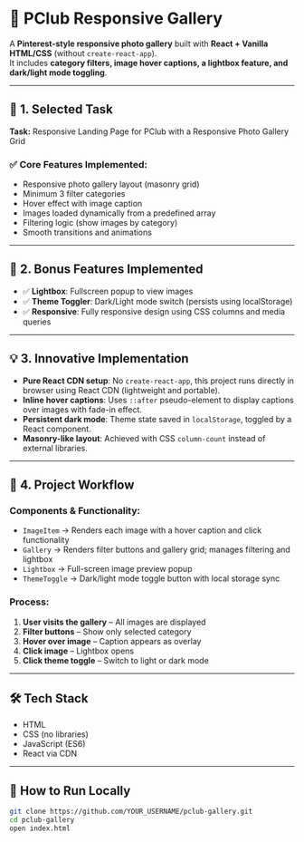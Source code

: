 # 📸 PClub Responsive Gallery

A **Pinterest-style responsive photo gallery** built with **React + Vanilla HTML/CSS** (without `create-react-app`).  
It includes **category filters, image hover captions, a lightbox feature, and dark/light mode toggling**.

---

## 🚀 1. Selected Task
**Task:** Responsive Landing Page for PClub with a Responsive Photo Gallery Grid

### ✅ Core Features Implemented:
- Responsive photo gallery layout (masonry grid)
- Minimum 3 filter categories
- Hover effect with image caption
- Images loaded dynamically from a predefined array
- Filtering logic (show images by category)
- Smooth transitions and animations

---

## 🎁 2. Bonus Features Implemented
- ✅ **Lightbox**: Fullscreen popup to view images
- ✅ **Theme Toggler**: Dark/Light mode switch (persists using localStorage)
- ✅ **Responsive**: Fully responsive design using CSS columns and media queries

---

## 💡 3. Innovative Implementation
- **Pure React CDN setup**: No `create-react-app`, this project runs directly in browser using React CDN (lightweight and portable).
- **Inline hover captions**: Uses `::after` pseudo-element to display captions over images with fade-in effect.
- **Persistent dark mode**: Theme state saved in `localStorage`, toggled by a React component.
- **Masonry-like layout**: Achieved with CSS `column-count` instead of external libraries.

---


## 🔁 4. Project Workflow

### Components & Functionality:
- `ImageItem` → Renders each image with a hover caption and click functionality
- `Gallery` → Renders filter buttons and gallery grid; manages filtering and lightbox
- `Lightbox` → Full-screen image preview popup
- `ThemeToggle` → Dark/light mode toggle button with local storage sync

### Process:
1. **User visits the gallery** – All images are displayed
2. **Filter buttons** – Show only selected category
3. **Hover over image** – Caption appears as overlay
4. **Click image** – Lightbox opens
5. **Click theme toggle** – Switch to light or dark mode

---

## 🛠️ Tech Stack
- HTML
- CSS (no libraries)
- JavaScript (ES6)
- React via CDN

---

## 📁 How to Run Locally

```bash
git clone https://github.com/YOUR_USERNAME/pclub-gallery.git
cd pclub-gallery
open index.html
